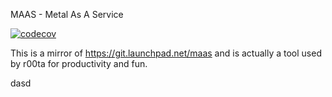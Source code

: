 MAAS - Metal As A Service

[![codecov](https://codecov.io/github/SpaghettiHub/maas/graph/badge.svg?token=6MEG2WTWVN)](https://codecov.io/github/SpaghettiHub/maas)

This is a mirror of https://git.launchpad.net/maas and is actually a tool used by r00ta for productivity and fun. 

dasd
